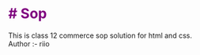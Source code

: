 <h1 style ="color:purple;"># Sop </h1>
This is class 12 commerce sop solution for html and css.
<br>
Author :- riio
